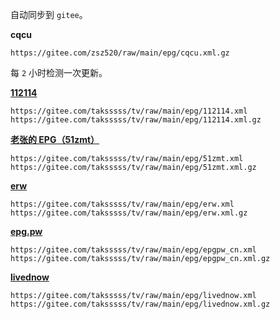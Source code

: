 自动同步到 `gitee`。

**cqcu**

```
https://gitee.com/zsz520/raw/main/epg/cqcu.xml.gz
```

每 `2` 小时检测一次更新。

**[112114](https://diyp.112114.xyz/)**

```
https://gitee.com/taksssss/tv/raw/main/epg/112114.xml
https://gitee.com/taksssss/tv/raw/main/epg/112114.xml.gz
```

**[老张的 EPG（51zmt）](http://epg.51zmt.top:8000/)**

```
https://gitee.com/taksssss/tv/raw/main/epg/51zmt.xml
https://gitee.com/taksssss/tv/raw/main/epg/51zmt.xml.gz
```

**[erw](https://epg.erw.cc/)**

```
https://gitee.com/taksssss/tv/raw/main/epg/erw.xml
https://gitee.com/taksssss/tv/raw/main/epg/erw.xml.gz
```

**[epg.pw](https://epg.pw/index.html)**

```
https://gitee.com/taksssss/tv/raw/main/epg/epgpw_cn.xml
https://gitee.com/taksssss/tv/raw/main/epg/epgpw_cn.xml.gz
```

**[livednow](https://assets.livednow.com/guide.html)**

```
https://gitee.com/taksssss/tv/raw/main/epg/livednow.xml
https://gitee.com/taksssss/tv/raw/main/epg/livednow.xml.gz
```
